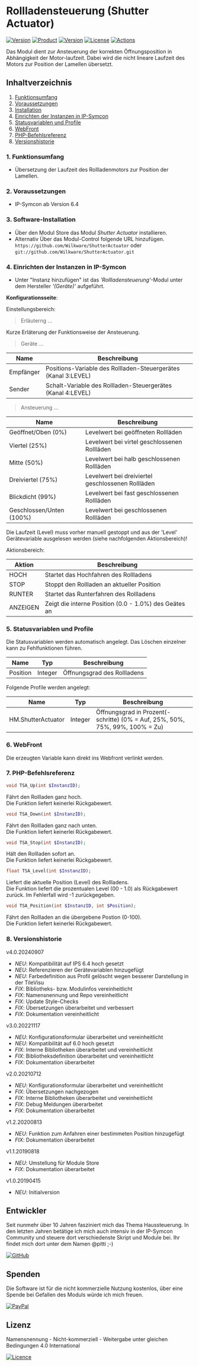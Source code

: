 # Rollladensteuerung (Shutter Actuator)

[![Version](https://img.shields.io/badge/Symcon-PHP--Modul-red.svg?style=flat-square)](https://www.symcon.de/service/dokumentation/entwicklerbereich/sdk-tools/sdk-php/)
[![Product](https://img.shields.io/badge/Symcon%20Version-6.4-blue.svg?style=flat-square)](https://www.symcon.de/produkt/)
[![Version](https://img.shields.io/badge/Modul%20Version-4.0.20240907-orange.svg?style=flat-square)](https://github.com/Wilkware/ShutterActuator)
[![License](https://img.shields.io/badge/License-CC%20BY--NC--SA%204.0-green.svg?style=flat-square)](https://creativecommons.org/licenses/by-nc-sa/4.0/)
[![Actions](https://img.shields.io/github/actions/workflow/status/wilkware/ShutterActuator/style.yml?branch=main&label=CheckStyle&style=flat-square)](https://github.com/Wilkware/ShutterActuator/actions)

Das Modul dient zur Ansteuerung der korrekten Öffnungsposition in Abhängigkeit der Motor-laufzeit. Dabei wird die nicht lineare Laufzeit des Motors zur Position der Lamellen übersetzt.

## Inhaltverzeichnis

1. [Funktionsumfang](#user-content-1-funktionsumfang)
2. [Voraussetzungen](#user-content-2-voraussetzungen)
3. [Installation](#user-content-3-installation)
4. [Einrichten der Instanzen in IP-Symcon](#user-content-4-einrichten-der-instanzen-in-ip-symcon)
5. [Statusvariablen und Profile](#user-content-5-statusvariablen-und-profile)
6. [WebFront](#user-content-6-webfront)
7. [PHP-Befehlsreferenz](#user-content-7-php-befehlsreferenz)
8. [Versionshistorie](#user-content-8-versionshistorie)

### 1. Funktionsumfang

* Übersetzung der Laufzeit des Rollladenmotors zur Position der Lamellen.

### 2. Voraussetzungen

* IP-Symcon ab Version 6.4

### 3. Software-Installation

* Über den Modul Store das Modul _Shutter Actuator_ installieren.
* Alternativ Über das Modul-Control folgende URL hinzufügen.  
`https://github.com/Wilkware/ShutterActuator` oder `git://github.com/Wilkware/ShutterActuator.git`

### 4. Einrichten der Instanzen in IP-Symcon

* Unter "Instanz hinzufügen" ist das _'Rollladensteuerung'_-Modul unter dem Hersteller _'(Geräte)'_ aufgeführt.

__Konfigurationsseite__:

Einstellungsbereich:

> Erläuterng ...

Kurze Erläterung der Funktionsweise der Ansteuerung.

> Geräte ...

Name           | Beschreibung
---------------| ---------------------------------
Empfänger      | Positions-Variable des Rollladen-Steuergerätes (Kanal 3:LEVEL)
Sender         | Schalt-Variable des Rollladen-Steuergerätes (Kanal 4:LEVEL)

> Ansteuerung ...

Name                          | Beschreibung
------------------------------| ---------------------------------
Geöffnet/Oben (0%)            | Levelwert bei geöffneten Rollläden
Viertel (25%)                 | Levelwert bei virtel geschlossenen Rollläden
Mitte (50%)                   | Levelwert bei halb geschlossenen Rollläden
Dreiviertel (75%)             | Levelwert bei dreiviertel geschlossenen Rollläden
Blickdicht (99%)              | Levelwert bei fast geschlossenen Rollläden
Geschlossen/Unten (100%)      | Levelwert bei geschlossenen Rollläden

Die Laufzeit (Level) muss vorher manuell gestoppt und aus der 'Level' Gerätevariable ausgelesen werden (siehe nachfolgenden Aktionsbereich)!

Aktionsbereich:

Aktion         | Beschreibung
-------------- | ------------------------------------------------------------
HOCH           | Startet das Hochfahren des Rollladens
STOP           | Stoppt den Rollladen an aktueller Position
RUNTER         | Startet das Runterfahren des Rollladens
ANZEIGEN       | Zeigt die interne Position (0.0 - 1.0%) des Geätes an

### 5. Statusvariablen und Profile

Die Statusvariablen werden automatisch angelegt. Das Löschen einzelner kann zu Fehlfunktionen führen.

Name                 | Typ       | Beschreibung
-------------------- | --------- | ----------------
Position             | Integer   | Öffnungsgrad des Rollladens

Folgende Profile werden angelegt:

Name                 | Typ       | Beschreibung
-------------------- | --------- | ----------------
HM.ShutterActuator   | Integer   | Öffnungsgrad in Prozent(-schritte) (0% = Auf, 25%, 50%, 75%, 99%, 100% = Zu)

### 6. WebFront

Die erzeugten Variable kann direkt ins Webfront verlinkt werden.

### 7. PHP-Befehlsreferenz

```php
void TSA_Up(int $InstanzID);
```

Fährt den Rollladen ganz hoch.  
Die Funktion liefert keinerlei Rückgabewert.  

```php
void TSA_Down(int $InstanzID);
```

Fährt den Rollladen ganz nach unten.  
Die Funktion liefert keinerlei Rückgabewert.  

```php
void TSA_Stop(int $InstanzID);
```

Hält den Rollladen sofort an.  
Die Funktion liefert keinerlei Rückgabewert.  

```php
float TSA_Level(int $InstanzID);
```

Liefert die aktuelle Position (Level) des Rollladens.  
Die Funktion liefert die prozentualen Level (00 - 1.0) als Rückgabewert zurück. Im Fehlerfall wird -1 zurückgegeben.

```php
void TSA_Position(int $InstanzID, int $Position);
```

Fährt den Rollladen an die übergebene Postion (0-100).  
Die Funktion liefert keinerlei Rückgabewert.  

### 8. Versionshistorie

v4.0.20240907

* _NEU_: Kompatibilität auf IPS 6.4 hoch gesetzt
* _NEU_: Referenzieren der Gerätevariablen hinzugefügt
* _NEU_: Farbedefinition aus Profil gelöscht wegen besserer Darstellung in der TileVisu
* _FIX_: Bibliotheks- bzw. Modulinfos vereinheitlicht
* _FIX_: Namensnennung und Repo vereinheitlicht
* _FIX_: Update Style-Checks
* _FIX_: Übersetzungen überarbeitet und verbessert
* _FIX_: Dokumentation vereinheitlicht 

v3.0.20221117

* _NEU_: Konfigurationsformular überarbeitet und vereinheitlicht
* _NEU_: Kompatibilität auf 6.0 hoch gesetzt
* _FIX_: Interne Bibliotheken überarbeitet und vereinheitlicht
* _FIX_: Bibliotheksdefinition überarbeitet und vereinheitlicht
* _FIX_: Dokumentation überarbeitet

v2.0.20210712

* _NEU_: Konfigurationsformular überarbeitet und vereinheitlicht
* _FIX_: Übersetzungen nachgezogen
* _FIX_: Interne Bibliotheken überarbeitet und vereinheitlicht
* _FIX_: Debug Meldungen überarbeitet
* _FIX_: Dokumentation überarbeitet

v1.2.20200813

* _NEU_: Funktion zum Anfahren einer bestimmeten Position hinzugefügt
* _FIX_: Dokumentation überarbeitet

v1.1.20190818

* _NEU_: Umstellung für Module Store
* _FIX_: Dokumentation überarbeitet

v1.0.20190415

* _NEU_: Initialversion

## Entwickler

Seit nunmehr über 10 Jahren fasziniert mich das Thema Haussteuerung. In den letzten Jahren betätige ich mich auch intensiv in der IP-Symcon Community und steuere dort verschiedenste Skript und Module bei. Ihr findet mich dort unter dem Namen @pitti ;-)

[![GitHub](https://img.shields.io/badge/GitHub-@wilkware-181717.svg?style=for-the-badge&logo=github)](https://wilkware.github.io/)

## Spenden

Die Software ist für die nicht kommerzielle Nutzung kostenlos, über eine Spende bei Gefallen des Moduls würde ich mich freuen.

[![PayPal](https://img.shields.io/badge/PayPal-spenden-00457C.svg?style=for-the-badge&logo=paypal)](https://www.paypal.com/cgi-bin/webscr?cmd=_s-xclick&hosted_button_id=8816166)

## Lizenz

Namensnennung - Nicht-kommerziell - Weitergabe unter gleichen Bedingungen 4.0 International

[![Licence](https://img.shields.io/badge/License-CC_BY--NC--SA_4.0-EF9421.svg?style=for-the-badge&logo=creativecommons)](https://creativecommons.org/licenses/by-nc-sa/4.0/)
